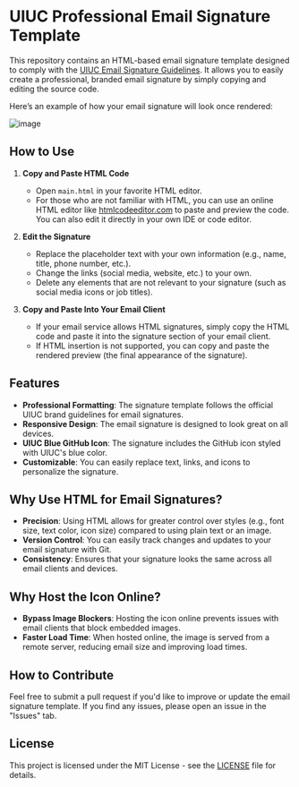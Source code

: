 # UIUC Professional Email Signature Template

This repository contains an HTML-based email signature template designed to comply with the [UIUC Email Signature Guidelines](https://brand.illinois.edu/applying-the-brand/email-signature). It allows you to easily create a professional, branded email signature by simply copying and editing the source code.

Here’s an example of how your email signature will look once rendered:

![image](https://github.com/user-attachments/assets/de0b3fea-0601-4ae9-af68-7f53eb9c3f5a)

## How to Use

1. **Copy and Paste HTML Code**
   - Open `main.html` in your favorite HTML editor.
   - For those who are not familiar with HTML, you can use an online HTML editor like [htmlcodeeditor.com](https://htmlcodeeditor.com/) to paste and preview the code. You can also edit it directly in your own IDE or code editor.

2. **Edit the Signature**
   - Replace the placeholder text with your own information (e.g., name, title, phone number, etc.).
   - Change the links (social media, website, etc.) to your own.
   - Delete any elements that are not relevant to your signature (such as social media icons or job titles).

3. **Copy and Paste Into Your Email Client**
   - If your email service allows HTML signatures, simply copy the HTML code and paste it into the signature section of your email client.
   - If HTML insertion is not supported, you can copy and paste the rendered preview (the final appearance of the signature).

## Features

- **Professional Formatting**: The signature template follows the official UIUC brand guidelines for email signatures.
- **Responsive Design**: The email signature is designed to look great on all devices.
- **UIUC Blue GitHub Icon**: The signature includes the GitHub icon styled with UIUC's blue color.
- **Customizable**: You can easily replace text, links, and icons to personalize the signature.

## Why Use HTML for Email Signatures?

- **Precision**: Using HTML allows for greater control over styles (e.g., font size, text color, icon size) compared to using plain text or an image.
- **Version Control**: You can easily track changes and updates to your email signature with Git.
- **Consistency**: Ensures that your signature looks the same across all email clients and devices.

## Why Host the Icon Online?

- **Bypass Image Blockers**: Hosting the icon online prevents issues with email clients that block embedded images.
- **Faster Load Time**: When hosted online, the image is served from a remote server, reducing email size and improving load times.

## How to Contribute

Feel free to submit a pull request if you'd like to improve or update the email signature template. If you find any issues, please open an issue in the "Issues" tab.

## License

This project is licensed under the MIT License - see the [LICENSE](LICENSE) file for details.

